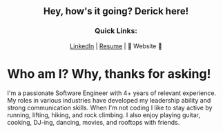 <h2 align="center">Hey, how's it going? Derick here! </h2>

<h3 align="center">Quick Links:</h3>
<p align="center">
  <a href="https://linkedin.com/in/dbcastillo">LinkedIn</a> | 
  <a href="[https://bit.ly/dbcastillo](https://www.canva.com/design/DAFs9NoYrD4/zVIhkaQ9nuw0LtP1ukV5dw/edit?utm_content=DAFs9NoYrD4&utm_campaign=designshare&utm_medium=link2&utm_source=sharebutton)">Resume</a> | 
  🚧 Website 🚧
</p>

# Who am I? Why, thanks for asking! 

I'm a passionate Software Engineer with 4+ years of relevant experience. My roles in various industries have developed my leadership ability and strong communication skills. When I'm not coding I like to stay active by running, lifting, hiking, and rock climbing. I also enjoy playing guitar, cooking, DJ-ing, dancing, movies, and rooftops with friends.
